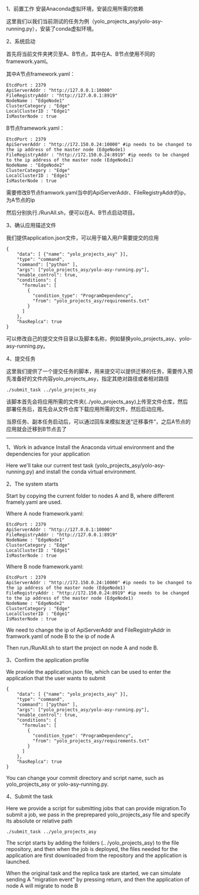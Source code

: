 1、前置工作
安装Anaconda虚拟环境，安装应用所需的依赖

这里我们以我们当前测试的任务为例（yolo_projects_asy/yolo-asy-running.py），安装了conda虚拟环境。

2、系统启动

首先将当前文件夹拷贝至A、B节点，其中在A、B节点使用不同的framework.yaml。

其中A节点framework.yaml：

```
EtcdPort : 2379
ApiServerAddr : "http://127.0.0.1:10000" 
FileRegistryAddr : "http://127.0.0.1:8919"
NodeName : "EdgeNode1"
ClusterCategory : "Edge"
LocalClusterID : "Edge1"
IsMasterNode : true
```

B节点framework.yaml：

```
EtcdPort : 2379
ApiServerAddr : "http://172.150.0.24:10000" #ip needs to be changed to the ip address of the master node (EdgeNode1)
FileRegistryAddr : "http://172.150.0.24:8919" #ip needs to be changed to the ip address of the master node (EdgeNode1)
NodeName : "EdgeNode2"
ClusterCategory : "Edge"
LocalClusterID : "Edge1"
IsMasterNode : true
```

需要修改B节点framwork.yaml当中的ApiServerAddr、FileRegistryAddr的ip，为A节点的ip

然后分别执行./RunAll.sh，便可以在A、B节点启动项目。

3、确认应用描述文件

我们提供application.json文件，可以用于输入用户需要提交的应用

```
{
	"data": [ {"name": "yolo_projects_asy" }],
	"type": "command",
	"command": ["python" ],
	"args": ["yolo_projects_asy/yolo-asy-running.py"],
	"enable_control": true,
	"conditions": {
	  "formulas": [
		{
		  "condition_type": "ProgramDependency",
		  "from": "yolo_projects_asy/requirements.txt"
		}
	  ]
    },
	"hasReplca": true
}
```

可以修改自己的提交文件目录以及脚本名称，例如替换yolo_projects_asy、yolo-asy-running.py。

4、提交任务

这里我们提供了一个提交任务的脚本，用来提交可以提供迁移的任务，需要传入预先准备好的文件内容yolo_projects_asy，指定其绝对路径或者相对路径

```
./submit_task ../yolo_projects_asy
```

该脚本首先会将应用所需的文件夹(../yolo_projects_asy)上传至文件仓库，然后部署任务后，首先会从文件仓库下载应用所需的文件，然后启动应用。

当原任务、副本任务启动后，可以通过回车来模拟发送“迁移事件”，之后A节点的应用就会迁移到B节点去了



---

1、Work in advance
Install the Anaconda virtual environment and the dependencies for your application

Here we'll take our current test task (yolo_projects_asy/yolo-asy-running.py) and install the conda virtual environment.

2、The system starts

Start by copying the current folder to nodes A and B, where different framely.yaml are used.

Where A node framework.yaml:

```
EtcdPort : 2379
ApiServerAddr : "http://127.0.0.1:10000" 
FileRegistryAddr : "http://127.0.0.1:8919"
NodeName : "EdgeNode1"
ClusterCategory : "Edge"
LocalClusterID : "Edge1"
IsMasterNode : true
```

Where B node framework.yaml:

```
EtcdPort : 2379
ApiServerAddr : "http://172.150.0.24:10000" #ip needs to be changed to the ip address of the master node (EdgeNode1)
FileRegistryAddr : "http://172.150.0.24:8919" #ip needs to be changed to the ip address of the master node (EdgeNode1)
NodeName : "EdgeNode2"
ClusterCategory : "Edge"
LocalClusterID : "Edge1"
IsMasterNode : true
```

We need to change the ip of ApiServerAddr and FileRegistryAddr in framwork.yaml of node B to the ip of node A

Then run./RunAll.sh to start the project on node A and node B.

3、Confirm the application profile

We provide the application.json file, which can be used to enter the application that the user wants to submit

```
{
	"data": [ {"name": "yolo_projects_asy" }],
	"type": "command",
	"command": ["python" ],
	"args": ["yolo_projects_asy/yolo-asy-running.py"],
	"enable_control": true,
	"conditions": {
	  "formulas": [
		{
		  "condition_type": "ProgramDependency",
		  "from": "yolo_projects_asy/requirements.txt"
		}
	  ]
    },
	"hasReplca": true
}
```

You can change your commit directory and script name, such as yolo_projects_asy or yolo-asy-running.py.

4、Submit the task

Here we provide a script for submitting jobs that can provide migration.To submit a job, we pass in the preprepared yolo_projects_asy file and specify its absolute or relative path

```
./submit_task ../yolo_projects_asy
```

The script starts by adding the folders (.. /yolo_projects_asy) to the file repository, and then when the job is deployed, the files needed for the application are first downloaded from the repository and the application is launched.

When the original task and the replica task are started, we can simulate sending A "migration event" by pressing return, and then the application of node A will migrate to node B

